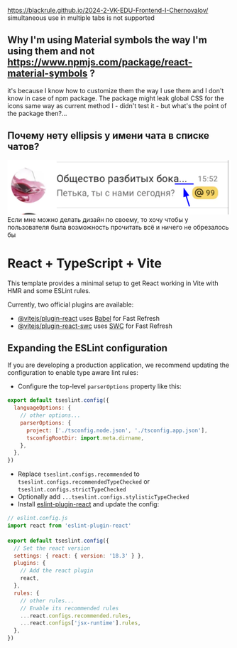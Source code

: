 https://blackrule.github.io/2024-2-VK-EDU-Frontend-I-Chernovalov/  
simultaneous use in multiple tabs is not supported

## Why I'm using Material symbols the way I'm using them and not https://www.npmjs.com/package/react-material-symbols ?
it's because I know how to customize them the way I use them and I don't know in case of npm package. The package might leak global CSS for the icons same way as current method I - didn't test it -  but what's the point of the package then?...

## Почему нету ellipsis у имени чата в списке чатов?
![img.png](img.png)
Если мне можно делать дизайн по своему, то хочу чтобы у пользователя была возможность прочитать всё и ничего не обрезалось бы

# React + TypeScript + Vite

This template provides a minimal setup to get React working in Vite with HMR and some ESLint rules.

Currently, two official plugins are available:

- [@vitejs/plugin-react](https://github.com/vitejs/vite-plugin-react/blob/main/packages/plugin-react/README.md) uses [Babel](https://babeljs.io/) for Fast Refresh
- [@vitejs/plugin-react-swc](https://github.com/vitejs/vite-plugin-react-swc) uses [SWC](https://swc.rs/) for Fast Refresh

## Expanding the ESLint configuration

If you are developing a production application, we recommend updating the configuration to enable type aware lint rules:

- Configure the top-level `parserOptions` property like this:

```js
export default tseslint.config({
  languageOptions: {
    // other options...
    parserOptions: {
      project: ['./tsconfig.node.json', './tsconfig.app.json'],
      tsconfigRootDir: import.meta.dirname,
    },
  },
})
```

- Replace `tseslint.configs.recommended` to `tseslint.configs.recommendedTypeChecked` or `tseslint.configs.strictTypeChecked`
- Optionally add `...tseslint.configs.stylisticTypeChecked`
- Install [eslint-plugin-react](https://github.com/jsx-eslint/eslint-plugin-react) and update the config:

```js
// eslint.config.js
import react from 'eslint-plugin-react'

export default tseslint.config({
  // Set the react version
  settings: { react: { version: '18.3' } },
  plugins: {
    // Add the react plugin
    react,
  },
  rules: {
    // other rules...
    // Enable its recommended rules
    ...react.configs.recommended.rules,
    ...react.configs['jsx-runtime'].rules,
  },
})
```
